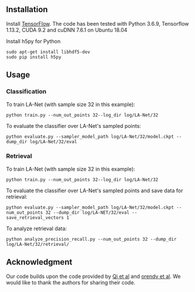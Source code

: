 ## Installation

Install [TensorFlow](https://www.tensorflow.org/). The code has been tested with Python 3.6.9, Tensorflow 1.13.2, CUDA 9.2 and cuDNN 7.6.1 on Ubuntu 18.04

Install h5py for Python

```shell
sudo apt-get install libhdf5-dev
sudo pip install h5py 
```

## Usage

### Classification

To train LA-Net (with sample size 32 in this example):

```shell
python train.py --num_out_points 32--log_dir log/LA-Net/32
```

To evaluate the classifier over LA-Net's sampled points:

```shell
python evaluate.py --sampler_model_path log/LA-Net/32/model.ckpt --dump_dir log/LA-Net/32/eval
```

### Retrieval

To train LA-Net (with sample size 32 in this example):

```shell
python train.py --num_out_points 32--log_dir log/LA-Net/32
```

To evaluate the classifier over LA-Net's sampled points and save data for retrieval:

```shell
python evaluate.py --sampler_model_path log/LA-Net/32/model.ckpt --num_out_points 32 --dump_dir log/LA-NET/32/eval --save_retrieval_vectors 1
```

To analyze retrieval data:

```shell
python analyze_precision_recall.py --num_out_points 32 --dump_dir log/LA-Net/32/retrieval/
```

## Acknowledgment

Our code builds upon the code provided by [Qi et al](https://github.com/charlesq34/pointnet) and [orendv et al](https://github.com/orendv/learning_to_sample). We would like to thank the authors for sharing their code.

